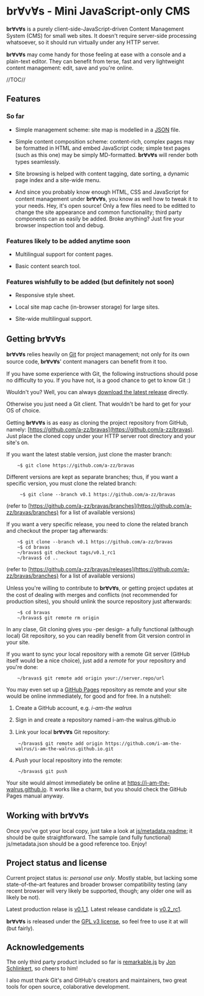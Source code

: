 
# brⱯvⱯs - Mini JavaScript-only CMS

**brⱯvⱯs** is a purely client-side-JavaScript-driven Content Management System
(CMS) for small web sites. It doesn't require server-side processing whatsoever,
so it should run virtually under any HTTP server.

**brⱯvⱯs** may come handy for those feeling at ease with a console and a
plain-text editor. They can benefit from terse, fast and very lightweight
content management: edit, save and you're online.

//TOC//

## Features

### So far

* Simple management scheme: site map is modelled in a [JSON](https://www.json.org/)
    file.

* Simple content composition scheme: content-rich, complex pages may be
    formatted in HTML and embed JavaScript code; simple text pages (such as this one)
    may be simply MD-formatted. **brⱯvⱯs** will render both types seamlessly.

* Site browsing is helped with content tagging, date sorting, a dynamic page
    index and a site-wide menu.

* And since you probably know enough HTML, CSS and JavaScript for content
    management under **brⱯvⱯs**, you know as well how to tweak it to your needs.
    Hey, it's open source! Only a few files need to be editted to change the site
    appearance and common functionality; third party components can as easily
    be added. Broke anything? Just fire your browser inspection tool and
    debug.

### Features likely to be added anytime soon

* Multilingual support for content pages.

* Basic content search tool.

### Features wishfully to be added (but definitely not soon)

* Responsive style sheet.

* Local site map cache (in-browser storage) for large sites.

* Site-wide multilingual support.

## Getting brⱯvⱯs

**brⱯvⱯs** relies heavily on [Git](https://git-scm.com/) for project management; not only for 
its own source code, **brⱯvⱯs**' content managers can benefit from it too.

If you have some experience with Git, the following instructions should pose no difficulty to
you. If you have not, is a good chance to get to know Git :)

Wouldn't you? Well, you can always [download the latest release](https://github.com/a-zz/bravas/releases/latest)
directly.

Otherwise you just need a Git client. That wouldn't be hard to get for your OS of choice.

Getting  **brⱯvⱯs** is as easy as cloning the project repository from GitHub, namely: 
[https://github.com/a-zz/bravas](https://github.com/a-zz/bravas). Just place the cloned copy 
under your HTTP server root directory and your site's on.

If you want the latest stable version, just clone the master branch:

        ~$ git clone https://github.com/a-zz/bravas

Different versions are kept as separate branches; thus, if you want a specific version, you must
clone the related branch:

         ~$ git clone --branch v0.1 https://github.com/a-zz/bravas
        
(refer to [https://github.com/a-zz/bravas/branches](https://github.com/a-zz/bravas/branches) 
for a list of available versions)

If you want a very specific release, you need to clone the related branch and checkout the proper
tag afterwards:

        ~$ git clone --branch v0.1 https://github.com/a-zz/bravas
        ~$ cd bravas
        ~/bravas$ git checkout tags/v0.1_rc1
        ~/bravas$ cd ..

(refer to [https://github.com/a-zz/bravas/releases](https://github.com/a-zz/bravas/branches) 
for a list of available versions)        
        
Unless you're willing to contribute to **brⱯvⱯs**, or getting project updates at the cost of dealing
with merges and conflicts (not recommended for production sites), you should unlink the source 
repository just afterwards:

        ~$ cd bravas
        ~/bravas$ git remote rm origin
        
In any clase, Git cloning gives you -per design- a fully functional (although local) Git repository, so you can
readily benefit from Git version control in your site.

If you want to sync your local repository with a remote Git server (GitHub itself would be a
nice choice), just add a _remote_ for your repository and you're done:

        ~/bravas$ git remote add origin your://server.repo/url
    
You may even set up a [GitHub Pages](https://pages.github.com/) repository as remote and your site
would be online inmmediately, for good and for free. In a nutshell:

1. Create a GitHub account, e.g. _i-am-the walrus_

2. Sign in and create a repository named i-am-the walrus.github.io

3. Link your local **brⱯvⱯs** Git repository:

        ~/bravas$ git remote add origin https://github.com/i-am-the-walrus/i-am-the-walrus.github.io.git
        
4. _Push_ your local repository into the remote:

        ~/bravas$ git push 

Your site would almost immediately be online at https://i-am-the-walrus.github.io. It works like a charm,
but you should check the GitHub Pages manual anyway.
        
## Working with brⱯvⱯs

Once you've got your local copy, just take a look at [js/metadata.readme](js/metadata.readme); it 
should be quite straightforward. The sample (and fully functional) js/metadata.json should be a good 
reference too. Enjoy!

## Project status and license

Current project status is: _personal use only_. Mostly stable, but lacking 
some state-of-the-art features and broader browser compatibility
testing (any recent browser will very likely be supported, though; any older one
will as likely be not).

Latest production relase is [v0.1_1](https://github.com/a-zz/bravas/tree/v0.1). 
Latest release candidate is [v0.2_rc1](https://github.com/a-zz/bravas/releases/tag/v0.2_rc1).

**brⱯvⱯs** is released under the [GPL v3 license](https://www.gnu.org/licenses/gpl-3.0.en.html), 
so feel free to use it at will (but fairly).

## Acknowledgements
The only third party product included so far is [remarkable.js](https://github.com/jonschlinkert/remarkable) by
[Jon Schlinkert](https://github.com/jonschlinkert), so cheers to him!

I also must thank Git's and GitHub's creators and maintainers, two great tools for open source, colaborative development.
